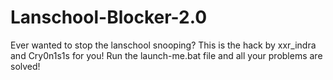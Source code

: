 # Lanschool-Blocker-2.0

Ever wanted to stop the lanschool snooping?
This is the hack by xxr_indra and Cry0n1s1s for you!
Run the launch-me.bat file and all your problems are solved!
